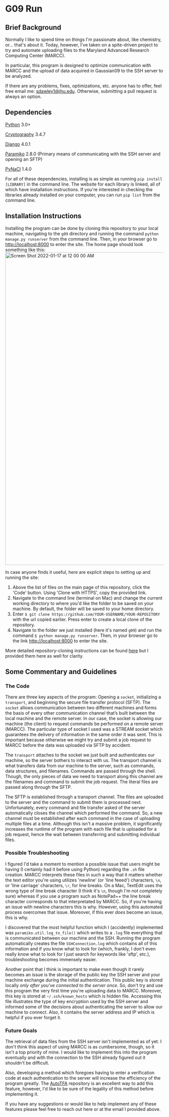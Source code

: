 # G09 Run

## Brief Background
Normally I like to spend time on things I'm passionate about, like chemistry, or... that's about it. Today, however, I've taken on a spite-driven project to try and automate uploading files to the Maryland Advanced Research Computing Center (MARCC).

In particular, this program is designed to optimize communication with MARCC and the upload of data acquired in Gaussian09 to the SSH server to be analyzed.

If there are any problems, fixes, optimizations, etc. anyone has to offer, feel free email me: [sdawley1@jhu.edu](mailto:sdawley1@jhu.edu). Otherwise, submitting a pull request is always an option.

## Dependencies
[Python](https://www.python.org/) 3.0+ 

[Cryptography](https://cryptography.io/en/latest/) 3.4.7

[Django](https://www.djangoproject.com/) 4.0.1

[Paramiko](https://www.paramiko.org/index.html) 2.8.0 (Primary means of communicating with the SSH server and opening an SFTP)

[PyNaCl](https://pypi.org/project/PyNaCl/) 1.4.0


For all of these dependencies, installing is as simple as running `pip install [LIBRARY]` in the command line. The website for each library is linked, all of which have installation instructions. If you're interested in checking the libraries already installed on your computer, you can run `pip list` from the command line.

## Installation Instructions

Installing the program can be done by cloning this repository to your local machine, navigating to the `g09` directory and running the command `python manage.py runserver` from the command line. Then, in your browser go to [http://localhost:8000](http://localhost:8000) to enter the site. The home page should look something like this:
<img width="992" alt="Screen Shot 2022-01-17 at 12 00 00 AM" src="https://user-images.githubusercontent.com/92101227/149710765-f6f02404-605d-4e1d-bb91-1ac1d26848d1.png">

In case anyone finds it useful, here are explicit steps to setting up and running the site:

1. Above the list of files on the main page of this repository, click the 'Code' button. Using 'Clone with HTTPS', copy the provided link.
2. Navigate to the command line (terminal on Mac) and change the current working directory to where you'd like the folder to be saved on your machine. By default, the folder will be saved to your home directory.
3. Enter `$ git clone https://github.com/YOUR-USERNAME/YOUR-REPOSITORY` with the url copied earlier. Press enter to create a local clone of the repository.
4. Navigate to the folder we just installed (here it's named `g09`) and run the command `$ python manage.py runserver`. Then, in your browser go to the link [http://localhost:8000](http://localhost:8000) to enter the site.

More detailed repository-cloning instructions can be found [here](https://docs.github.com/en/repositories/creating-and-managing-repositories/cloning-a-repository)
but I provided them here as well for clarity.

## Some Commentary and Guidelines

### The Code

There are three key aspects of the program: Opening a `socket`, initializing a `transport`, and beginning the secure file transfer protocol (SFTP). The `socket` allows communication between two different machines and forms the basis of every other communication channel that’s built between the local machine and the remote server. In our case, the socket is allowing our machine (the client) to request commands be performed on a remote server (MARCC). The particular type of socket I used was a STREAM socket which guarantees the delivery of information in the same order it was sent. This is important because otherwise we might try and submit a job request to MARCC before the data was uploaded via SFTP by accident.

The `transport` attaches to the socket we just built and authenticates our machine, so the server bothers to interact with us. The transport channel is what transfers data from our machine to the server, such as commands, data structures, and filenames. Commands are passed through the shell. Though, the only pieces of data we need to transport along this channel are the filenames and command to submit the job request. The literal files are passed along through the SFTP.

The SFTP is established through a transport channel. The files are uploaded to the server and the command to submit them is processed next. Unfortunately, every command and file transfer asked of the server automatically closes the channel which performed the command. So, a new channel must be established after each command in the case of uploading multiple files at a time. Although this isn't a massive problem, it significantly increases the runtime of the program with each file that is uploaded for a job request, hence the wait between transferring and submitting individual files.

### Possible Troubleshooting

I figured I'd take a moment to mention a possible issue that users might be having (I certainly had it before using Python) regarding the `.sh` file creation. MARCC interprets these files in such a way that it matters whether the text editor you're using utilizes 'newline' (or 'line feeed') characters, `\n`, or 'line carriage' characters, `\r`, for line breaks. On a Mac, TextEdit uses the wrong type of line break character (I think it's `\n`, though I'm not completely sure) whereas if you use a program such as NotePad++ the line break character corresponds to that interpretated by MARCC. So, if you're having an issue with newline characters this is why. However, using this automated process overcomes that issue. Moreover, if this ever *does* become an issue, this is why.

I discovered that the most helpful function which I (accidently) implemented was `paramiko.util.log_to_file()` which writes to a `.log` file everything that is communicated between our machine and the SSH. Running the program automatically creates the file `SSHConnection.log` which contains all of this information and if you know what to look for (which, frankly, I don't even really know what to look for I just search for keywords like 'sftp', etc.), troubleshooting becomes immensely easier.

Another point that I think is important to make even though it rarely becomes an issue is the storage of the public key the SSH server and your machine exchange during the initial authentication. This public key is stored locally *only after you've connected to the server once*. So, don't try and use this program the very first time you're uploading data to MARCC. Moreover, this key is stored at `~/.ssh/known_hosts` which is hidden file. Accessing this file illustrates the type of key encryption used by the SSH server and informed some of the decisions about authenticating the server to allow our machine to connect. Also, it contains the server address and IP which is helpful if you ever forget it.


### Future Goals

The retrieval of data files from the SSH server isn't implemented as of yet. I don't think this aspect of using MARCC is as cumbersome, though, so it isn't a top priority of mine. I would like to implement this into the program eventually and with the connection to the SSH already figured out it shouldn't be difficult.

Also, developing a method which foregoes having to enter a verification code at each authentication to the server will increase the efficiency of the program greatly. The [AutoTFA](https://github.com/tmcqueen-materials/autotfa) repository is an excellent way to add this feature, however, I'd like to be sure of the legality of this method before implementing it.

If you have any suggestions or would like to help implement any of these features please feel free to reach out here or at the email I provided above.




